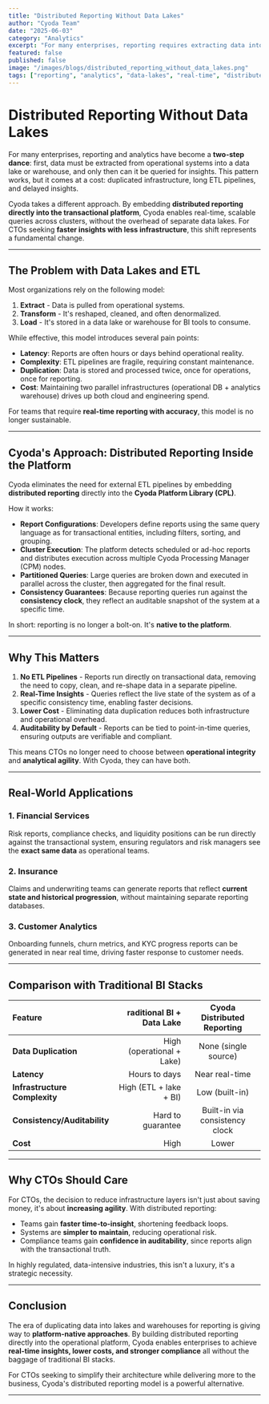 ```yaml
---
title: "Distributed Reporting Without Data Lakes"
author: "Cyoda Team"
date: "2025-06-03"
category: "Analytics"
excerpt: "For many enterprises, reporting requires extracting data into separate lakes or warehouses. Cyoda takes a different approach by embedding distributed reporting directly into the transactional platform for real-time insights without ETL overhead."
featured: false
published: false
image: "/images/blogs/distributed_reporting_without_data_lakes.png"
tags: ["reporting", "analytics", "data-lakes", "real-time", "distributed"]
---
```


# Distributed Reporting Without Data Lakes

For many enterprises, reporting and analytics have become a **two-step
dance**: first, data must be extracted from operational systems into a
data lake or warehouse, and only then can it be queried for insights.
This pattern works, but it comes at a cost: duplicated infrastructure,
long ETL pipelines, and delayed insights.

Cyoda takes a different approach. By embedding **distributed reporting
directly into the transactional platform**, Cyoda enables real-time,
scalable queries across clusters, without the overhead of separate data
lakes. For CTOs seeking **faster insights with less infrastructure**,
this shift represents a fundamental change.

------------------------------------------------------------------------

## The Problem with Data Lakes and ETL

Most organizations rely on the following model:

1.  **Extract** - Data is pulled from operational systems.
2.  **Transform** - It's reshaped, cleaned, and often denormalized.
3.  **Load** - It's stored in a data lake or warehouse for BI tools to
    consume.

While effective, this model introduces several pain points:

-   **Latency**: Reports are often hours or days behind operational
    reality.
-   **Complexity**: ETL pipelines are fragile, requiring constant
    maintenance.
-   **Duplication**: Data is stored and processed twice, once for
    operations, once for reporting.
-   **Cost**: Maintaining two parallel infrastructures (operational DB +
    analytics warehouse) drives up both cloud and engineering spend.

For teams that require **real-time reporting with accuracy**, this model
is no longer sustainable.

------------------------------------------------------------------------

## Cyoda's Approach: Distributed Reporting Inside the Platform

Cyoda eliminates the need for external ETL pipelines by embedding
**distributed reporting** directly into the **Cyoda Platform Library
(CPL)**.

How it works:

-   **Report Configurations**: Developers define reports using the same
    query language as for transactional entities, including filters,
    sorting, and grouping.
-   **Cluster Execution**: The platform detects scheduled or ad-hoc
    reports and distributes execution across multiple Cyoda Processing
    Manager (CPM) nodes.
-   **Partitioned Queries**: Large queries are broken down and executed
    in parallel across the cluster, then aggregated for the final
    result.
-   **Consistency Guarantees**: Because reporting queries run against
    the **consistency clock**, they reflect an auditable snapshot of the
    system at a specific time.

In short: reporting is no longer a bolt-on. It's **native to the
platform**.

------------------------------------------------------------------------

## Why This Matters

1.  **No ETL Pipelines** - Reports run directly on transactional data,
    removing the need to copy, clean, and re-shape data in a separate
    pipeline.
2.  **Real-Time Insights** - Queries reflect the live state of the
    system as of a specific consistency time, enabling faster
    decisions.
3.  **Lower Cost** - Eliminating data duplication reduces both
    infrastructure and operational overhead.
4.  **Auditability by Default** - Reports can be tied to point-in-time
    queries, ensuring outputs are verifiable and compliant.

This means CTOs no longer need to choose between **operational
integrity** and **analytical agility**. With Cyoda, they can have both.

------------------------------------------------------------------------

## Real-World Applications

### 1. **Financial Services**

Risk reports, compliance checks, and liquidity positions can be run
directly against the transactional system, ensuring regulators and risk
managers see the **exact same data** as operational teams.

### 2. **Insurance**

Claims and underwriting teams can generate reports that reflect
**current state and historical progression**, without maintaining
separate reporting databases.

### 3. **Customer Analytics**

Onboarding funnels, churn metrics, and KYC progress reports can be
generated in near real time, driving faster response to customer needs.

------------------------------------------------------------------------
## Comparison with Traditional BI Stacks
| Feature | raditional BI + Data Lake |  Cyoda Distributed Reporting   |
|:--------|--------------------------:|:------------------------------:|
| **Data Duplication**   | High (operational + Lake) |      None (single source)      |
| **Latency**   |             Hours to days |         Near real-time         |
| **Infrastructure Complexity**    |    High (ETL + lake + BI) |         Low (built-in)         |
| **Consistency/Auditability**   |         Hard to guarantee | Built-in via consistency clock |
| **Cost**   |                      High |             Lower              |


------------------------------------------------------------------------

## Why CTOs Should Care

For CTOs, the decision to reduce infrastructure layers isn't just about
saving money, it's about **increasing agility**. With distributed
reporting:

-   Teams gain **faster time-to-insight**, shortening feedback loops.
-   Systems are **simpler to maintain**, reducing operational risk.
-   Compliance teams gain **confidence in auditability**, since reports
    align with the transactional truth.

In highly regulated, data-intensive industries, this isn't a
luxury, it's a strategic necessity.

------------------------------------------------------------------------

## Conclusion

The era of duplicating data into lakes and warehouses for reporting is
giving way to **platform-native approaches**. By building distributed
reporting directly into the operational platform, Cyoda enables
enterprises to achieve **real-time insights, lower costs, and stronger
compliance** all without the baggage of traditional BI stacks.

For CTOs seeking to simplify their architecture while delivering more to
the business, Cyoda's distributed reporting model is a powerful
alternative.

------------------------------------------------------------------------
